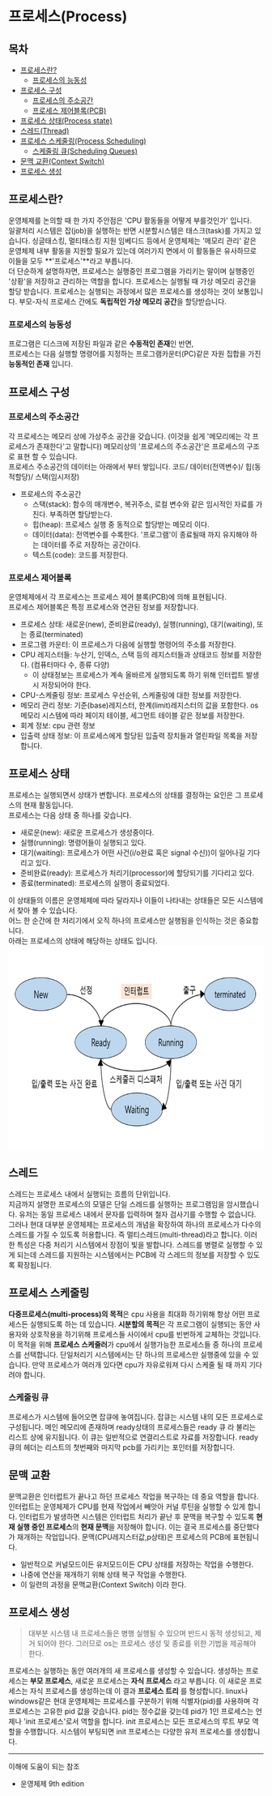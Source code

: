 # 프로세스(Process) 

## 목차
- [프로세스란?](#프로세스란?)
    - [프로세스의 능동성](#프로세스의-능동성)
- [프로세스 구성](#프로세스의-구성)
    - [프로세스의 주소공간](#프로세스의-주소공간)
    - [프로세스 제어블록(PCB)](#프로세스-제어블록)
- [프로세스 상태(Process state)](#프로세스-상태)
- [스레드(Thread)](#스레드)
- [프로세스 스케줄링(Process Scheduling)](#프로세스-스케줄링)
    - [스케줄링 큐(Scheduling Queues)](#스케줄링-큐)
- [문맥 교환(Context Switch)](#문맥-교환)
- [프로세스 생성](#프로세스-생성)

## 프로세스란?
운영체제를 논의할 때 한 가지 주안점은 'CPU 활동들을 어떻게 부를것인가' 입니다. <BR>
일괄처리 시스템은 잡(job)을 실행하는 반면 시분할시스템은 태스크(task)를 가지고 있습니다. 싱글태스킹, 멀티태스킹 지원 임베디드 등에서 운영체제는 '메모리 관리' 같은 운영체제 내부 활동을 지원할 필요가 있는데 여러가지 면에서 이 활동들은 유사하므로 이들을 모두 **'프로세스'**라고 부릅니다. <br>
더 단순하게 설명하자면, 프로세스는 실행중인 프로그램을 가리키는 말이며 실행중인 '상황'을 저장하고 관리하는 역할을 합니다. 프로세스는 실행될 때 가상 메모리 공간을 할당 받습니다. 프로세스는 실행되는 과정에서 많은 프로세스를 생성하는 것이 보통입니다. 부모-자식 프로세스 간에도 **독립적인 가상 메모리 공간**을 할당받습니다.

### 프로세스의 능동성
프로그램은 디스크에 저장된 파일과 같은 **수동적인 존재**인 반면, <br>
프로세스는 다음 실행할 명령어를 지정하는 프로그램카운터(PC)같은 자원 집합을 가진 **능동적인 존재** 입니다.

 ## 프로세스 구성
 ### 프로세스의 주소공간
각 프로세스는 메모리 상에 가상주소 공간을 갖습니다. (이것을 쉽게 '메모리에는 각 프로세스가 존재한다'고 말합니다)
메모리상의 '프로세스의 주소공간'은 프로세스의 구조로 표현 할 수 있습니다. <br>
프로세스 주소공간의 데이터는 아래에서 부터 쌓입니다. 코드/ 데이터(전역변수)/ 힙(동적할당)/ 스택(임시저장)

- 프로세스의 주소공간
    - 스택(stack): 함수의 매개변수, 복귀주소, 로컬 변수와 같은 임시적인 자료를 가진다. 부족하면 할당받는다.
    - 힙(heap): 프로세스 실행 중 동적으로 할당받는 메모리 이다.
    - 데이터(data): 전역변수를 수록한다. '프로그램'이 종료될때 까지 유지해야 하는 데이터를 주로 저장하는 공간이다.
    - 텍스트(code): 코드를 저장한다.
    
 ### 프로세스 제어블록
운영체제에서 각 프로세스는 프로세스 제어 블록(PCB)에 의해 표현됩니다. <BR>
프로세스 제어블록은 특정 프로세스와 연관된 정보를 저장합니다.
- 프로세스 상태: 새로운(new), 준비완료(ready), 실행(running), 대기(waiting), 또는 종료(terminated)
- 프로그램 카운터: 이 프로세스가 다음에 실행할 명령어의 주소를 저장한다.
- CPU 레지스터들: 누산기, 인덱스, 스택 등의 레지스터들과 상태코드 정보를 저장한다. (컴퓨터마다 수, 종류 다양)
    - 이 상태정보는 프로세스가 계속 올바르게 실행되도록 하기 위해 인터럽트 발생 시 저장되어야 한다.
- CPU-스케줄링 정보: 프로세스 우선순위, 스케줄링에 대한 정보를 저장한다.
- 메모리 관리 정보: 기준(base)레지스터, 한계(limit)레지스터의 값을 포함한다. os 메모리 시스템에 따라 페이지 테이블, 세그먼트 테이블 같은 정보를 저장한다.
- 회계 정보: cpu 관련 정보
- 입출력 상태 정보: 이 프로세스에게 할당된 입출력 장치들과 열린파일 목록을 저장합니다.

## 프로세스 상태
프로세스는 실행되면서 상태가 변합니다. 프로세스의 상태를 결정하는 요인은 그 프로세스의 현재 활동입니다. <br>
프로세스는 다음 상태 중 하나를 갖습니다.

- 새로운(new): 새로운 프로세스가 생성중이다.
- 실행(running): 명령어들이 실행되고 있다.
- 대기(waiting): 프로세스가 어떤 사건(i/o완료 혹은 signal 수신))이 일어나길 기다리고 있다. 
- 준비완료(ready): 프로세스가 처리기(processor)에 할당되기를 기다리고 있다.
- 종료(terminated): 프로세스의 실행이 종료되었다.
    
이 상태들의 이름은 운영체제에 따라 달라지나 이들이 나타내는 상태들은 모든 시스템에서 찾아 볼 수 있습니다. <br>
어느 한 순간에 한 처리기에서 오직 하나의 프로세스만 실행됨을 인식하는 것은 중요합니다. <br>
아래는 프로세스의 상태에 해당하는 상태도 입니다.
<img src="./imgs/프로세스상태도.png" width="700px" height="400px">

## 스레드

스레드는 프로세스 내에서 실행되는 흐름의 단위입니다. <br>
지금까지 설명한 프로세스의 모델은 단일 스레드를 실행하는 프로그램임을 암시했습니다. 유저는 동일 프로세스 내에서 문자를 입력하며 철자 검사기를 수행할 수 없습니다. 그러나 현대 대부분 운영체제는 프로세스의 개념을 확장하여 하나의 프로세스가 다수의 스레드를 가질 수 있도록 허용합니다. 즉 멀티스레드(multi-thread)라고 합니다. 이러한 특성은 다중 처리기 시스템에서 장점이 빛을 발합니다. 스레드를 병렬로 실행할 수 있게 되는데 스레드를 지원하는 시스템에서는 PCB에 각 스레드의 정보를 저장할 수 있도록 확장됩니다. 


## 프로세스 스케줄링
**다중프로세스(multi-process)의 목적**은 cpu 사용을 최대화 하기위해 항상 어떤 프로세스든 실행되도록 하는 데 있습니다. **시분할의 목적**은 각 프로그램이 실행되는 동안 사용자와 상호작용을 하기위해 프로세스들 사이에서 cpu를 빈번하게 교체하는 것입니다. 이 목적을 위해 **프로세스 스케줄러**가 cpu에서 실행가능한 프로세스들 중 하나의 프로세스를 선택합니다. 단일처리기 시스템에서는 단 하나의 프로세스만 실행중에 있을 수 있습니다. 만약 프로세스가 여러개 있다면 cpu가 자유로워져 다시 스케줄 될 때 까지 기다려야 합니다.

### 스케줄링 큐
프로세스가 시스템에 들어오면 잡큐에 놓여집니다. 잡큐는 시스템 내의 모든 프로세스로 구성됩니다. 메인 메모리에 존재하며 ready상태의 프로세스들은 ready 큐 라 불리는 리스트 상에 유지됩니다. 이 큐는 일반적으로 연결리스트로 자료를 저장합니다. ready 큐의 헤더는 리스트의 첫번째와 마지막 pcb를 가리키는 포인터를 저장합니다.

## 문맥 교환
 문맥교환은 인터럽트가 끝나고 하던 프로세스 작업을 복구하는 데 중요 역할을 합니다. 인터럽트는 운영체제가 CPU를 현재 작업에서 빼앗아 커널 루틴을 실행할 수 있게 합니다. 인터럽트가 발생하면 시스템은 인터럽트 처리가 끝난 후 문맥을 복구할 수 있도록 **현재 실행 중인 프로세스**의 **현재 문맥**을 저장해야 합니다. 이는 결국 프로세스를 중단했다가 재개하는 작업입니다. 문맥(CPU레지스터값,p상태)은 프로세스의 PCB에 표현됩니다. 
 
 - 일반적으로 커널모드이든 유저모드이든 CPU 상태를 저장하는 작업을 수행한다. 
 - 나중에 연산을 재개하기 위해 상태 복구 작업을 수행한다. 
 - 이 일련의 과정을 문맥교환(Context Switch) 이라 한다.

## 프로세스 생성
> 대부분 시스템 내 프로세스들은 병행 실행될 수 있으며 반드시 동적 생성되고, 제거 되어야 한다. 그러므로 os는 프로세스 생성 및 종료를 위한 기법을 제공해야 한다.

프로세스는 실행하는 동안 여러개의 새 프로세스를 생성할 수 있습니다. 생성하는 프로세스는 **부모 프로세스**, 새로운 프로세스는 **자식 프로세스** 라고 부릅니다. 이 새로운 프로세스는 자식 프로세스를 생성하는데 이 결과 **프로세스 트리** 를 형성합니다. linux나 windows같은 현대 운영체제는 프로세스를 구분하기 위해 식별자(pid)를 사용하며 각 프로세스는 고유한 pid 값을 갖습니다. pid는 정수값을 갖는데 pid가 1인 프로세스는 언제나 'init 프로세스'로서 역할을 합니다. init 프로세스는 모든 프로세스의 루트 부모 역할을 수행합니다. 시스템이 부팅되면 init 프로세스는 다양한 유저 프로세스를 생성합니다.  

---
이해에 도움이 되는 참조
- 운영체제 9th edition

